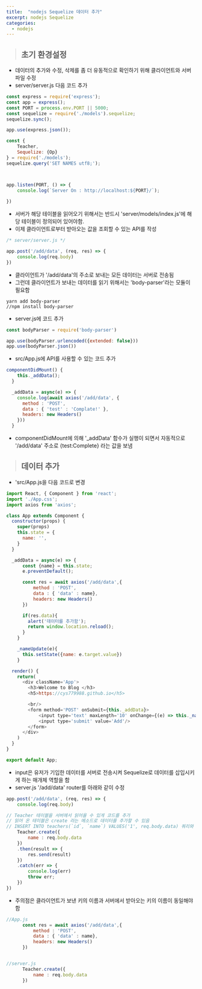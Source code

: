 ```yaml
---
title:  "nodejs Sequelize 데이터 추가"
excerpt: nodejs Sequelize
categories:
  - nodejs
---
```



> ## 초기 환경설정

- 데이터의 추가와 수정, 삭제를 좀 더 유동적으로 확인하기 위해 클라이언트와 서버파일 수정
- server/server.js 다음 코드 추가

```javascript
const express = require('express');
const app = express();
const PORT = process.env.PORT || 5000;
const sequelize = require('./models').sequelize;
sequelize.sync();

app.use(express.json());

const {
    Teacher,
    Sequelize: {Op}
} = require('./models');
sequelize.query('SET NAMES utf8;');



app.listen(PORT, () => {
    console.log(`Server On : http://localhost:${PORT}/`);
    
})
```  

- 서버가 해당 테이블을 읽어오기 위해서는 반드시 'server/models/index.js'에 해당 테이블이 정의되어 있어야함.
- 이제 클라이언트로부터 받아오는 값을 조회할 수 있는 API를 작성

```javascript
/* server/server.js */

app.post('/add/data', (req, res) => {
    console.log(req.body)
})
```  

- 클라이언트가 '/add/data'의 주소로 보내는 모든 데이터는 서버로 전송됨
- 그런데 클라이언트가 보내는 데이터를 읽기 위해서는 'body-parser'라는 모듈이 필요함

```
yarn add body-parser
//npm install body-parser
```  

- server.js에 코드 추가

```javascript
const bodyParser = require('body-parser')

app.use(bodyParser.urlencoded({extended: false}))
app.use(bodyParser.json())
```  

- src/App.js에 API를 사용할 수 있는 코드 추가

```javascript
componentDidMount() {
    this._addData();
  }

  _addData = async(e) => {
    console.log(await axios('/add/data', {
      method : 'POST',
      data : { 'test' : 'Complate!' },
      headers: new Headers()
    }))
  }
```  

- componentDidMount에 의해 '\_addData' 함수가 실행이 되면서 자동적으로 '/add/data' 주소로 {test:Complete} 라는 값을 보냄


> ## 데이터 추가

- 'src/App.js을 다음 코드로 변경

```javascript
import React, { Component } from 'react';
import './App.css';
import axios from 'axios';

class App extends Component {
  constructor(props) {
    super(props)
    this.state = {
      name: '',
    }
  }

  _addData = async(e) => {
      const {name} = this.state;
      e.preventDefault();

      const res = await axios('/add/data',{
          method : 'POST',
          data : { 'data' : name},
          headers: new Headers()
      })

      if(res.data){
        alert('데이터를 추가함');
        return window.location.reload();
      }
    }

    _nameUpdate(e){
      this.setState({name: e.target.value})
    }

  render() {
    return(
      <div className='App'>
        <h3>Welcome to Blog </h3>
        <h5>https://cys779988.github.io</h5>

        <br/>
        <form method='POST' onSubmit={this._addData}>
            <input type='text' maxLength='10' onChange={(e) => this._nameUpdate(e)}/>
            <input type='submit' value='Add'/>
        </form>
      </div>
    )
  }
}

export default App;
```  

- input은 유저가 기입한 데이터를 서버로 전송시켜 Sequelize로 데이터를 삽입시키게 하는 매개체 역할을 함
- server.js '/add/data' router를 아래와 같이 수정

```javascript
app.post('/add/data', (req, res) => {
    console.log(req.body)

// Teacher 테이블을 서버에서 읽어올 수 있게 코드를 추가
// 읽어 온 테이블은 create 라는 메소드로 데이터를 추가할 수 있음
// INSERT INTO teachers(`id`, `name`) VALUES('1', req.body.data) 쿼리와 동일
    Teacher.create({
        name : req.body.data
    })
    .then(result => {
        res.send(result)
    })
    .catch(err => {
        console.log(err)
        throw err;
    })
})
```  

- 주의점은 클라이언트가 보낸 키의 이름과 서버에서 받아오는 키의 이름이 동일해야 함

```javascript
//App.js
      const res = await axios('/add/data',{
          method : 'POST',
          data : { 'data' : name},
          headers: new Headers()
      })


//server.js
      Teacher.create({
          name : req.body.data
      })
```  

